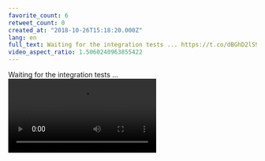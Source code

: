 ```yaml
---
favorite_count: 6
retweet_count: 0
created_at: "2018-10-26T15:18:20.000Z"
lang: en
full_text: Waiting for the integration tests ... https://t.co/dBGhD2lS9q
video_aspect_ratio: 1.5060240963855422
---
```


Waiting for the integration tests ...
![Embedded Video](https://twitter-media-coderbyheart.s3.eu-north-1.amazonaws.com/1055841061690634243-DqcZ1LbWoAAbN9g.mp4)
